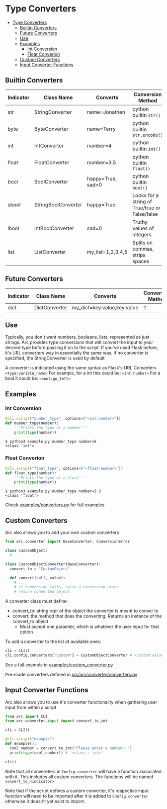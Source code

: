# Type Converters
- [Type Converters](#type-converters)
  - [Builtin Converters](#builtin-converters)
  - [Future Converters](#future-converters)
  - [Use](#use)
  - [Examples](#examples)
    - [Int Conversion](#int-conversion)
    - [Float Converion](#float-converion)
  - [Custom Converters](#custom-converters)
  - [Input Converter Functions](#input-converter-functions)




## Builtin Converters
| Indicator | Class Name          | Converts          | Conversion Method                              |
| --------- | ------------------- | ----------------- | ---------------------------------------------- |
| str       | StringConverter     | name=Jonathen     | python builtin `str()`                         |
| byte      | ByteConverter       | name=Terry        | python builtin `str.encode()`                  |
| int       | IntConverter        | number=4          | python builtin `int()`                         |
| float     | FloatConverter      | number=3.5        | python builtin `float()`                       |
| bool      | BoolConverter       | happy=True, sad=0 | python builtin `bool()`                        |
| sbool     | StringBoolConverter | happy=True        | Looks for a string of True/true or False/false |
| ibool     | IntBoolConverter    | sad=0             | Truthy values of integers                      |
| list      | ListConverter       | my_list=1,2,3,4,5 | Splits on commas, strips spaces                |

## Future Converters
| Indicator | Class Name    | Converts                    | Conversion Method |
| --------- | ------------- | --------------------------- | ----------------- |
| dict      | DictConverter | my_dict=key:value,key:value | ?                 |


## Use
Typically, you don't want numbers, booleans, lists, represented as just strings. Arc provides type conversions that will convert the input to your desired type before passing it on to the script. If you've used Flask before, it's URL converters way in essentially the same way. If no converter is specified, the StringConverter is used by default

A converter is indicated using the same syntax as Flask's URL Converters `<type:varible_name>`
For example, for a int this could be: `<int:number>`
For a bool it could be: `<bool:go_left>`

## Examples
### Int Conversion
```py
@cli.script("number_type", options=["<int:number>"])
def number_type(number):
    '''Prints the type of a number'''
    print(type(number))
```

```
$ python3 example.py number_type number=5
<class 'int'>
```

### Float Converion
```py
@cli.script("float_type", options=["<float:number>"])
def float_type(number):
    '''Prints the type of a float'''
    print(type(number))
```

```
$ python3 example.py number_type number=5.3
<class 'float'>
```
Check [examples/converters.py](/examples/converters.py) for full examples

## Custom Converters
Arc also allows you to add your own custom converters

```py
from arc.converter import BaseConverter, ConversionError

class CustomObject:
  # ...

class CustomObjectConverter(BaseConverter):
  convert_to = "CustomObject"

  def convert(self, value):
    # ...
    # if conversion fails, raise a conversion error
    # return converted object
```
A converter class must define:
- convert_to: string repr of the object the converter is meant to conver to
- convert: the method that does the converting. Returns an instance of the convert_to object
  - Must accept one paramter, which is whatever the user input for that option

To add a converter to the list of available ones:
```py
cli = CLI()
cli.config.converters["custom"] = CustomObjectConverter # <custom:value>
```

See a full example in [examples/custom_converter.py](/examples/custom_converter.py)

Pre-made converters defined in [src/arc/converter/converters.py](/src/arc/converter/converters.py)

## Input Converter Functions
Arc also allows you to use it's converter functionality when gathering user input from within a script
```py
from arc import CLI
from arc.converter.input import convert_to_int

cli = CLI()

@cli.script("example")
def example():
  cool_number = convert_to_int("Please enter a number: ")
  print(type(cool_number)) # '<class : int>'

cli()
```
Note that all convereters in `Config.converter` will have a function associated with it. This includes all custom converters. The functions will be named `convert_to_<indicator>`

Note that if the script defines a custom converter, it's respective input function will need to be imported after it is added to `Config.converter` otherwise it doesn't yet exist to import.